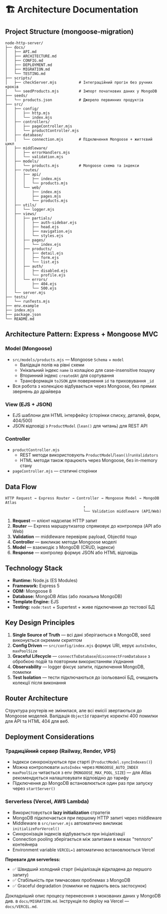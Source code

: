 # 🏗️ Architecture Documentation

## Project Structure (mongoose-migration)

```
node-http-server/
├── docs/
│   ├── API.md
│   ├── ARCHITECTURE.md
│   ├── CONFIG.md
│   ├── DEPLOYMENT.md
│   ├── MIGRATION.md
│   └── TESTING.md
├── scripts/
│   ├── checkServer.mjs          # Інтеграційний прогін без ручних кроків
│   └── seedProducts.mjs         # Імпорт початкових даних у MongoDB
├── seeds/
│   └── products.json            # Джерело первинних продуктів
├── src/
│   ├── config/
│   │   ├── http.mjs
│   │   └── index.mjs
│   ├── controllers/
│   │   ├── pageController.mjs
│   │   └── productController.mjs
│   ├── database/
│   │   └── connection.mjs       # Підключення Mongoose + життєвий цикл
│   ├── middleware/
│   │   ├── errorHandlers.mjs
│   │   └── validation.mjs
│   ├── models/
│   │   └── products.mjs         # Mongoose схема та індекси
│   ├── routes/
│   │   ├── api/
│   │   │   ├── index.mjs
│   │   │   └── products.mjs
│   │   └── web/
│   │       ├── index.mjs
│   │       ├── pages.mjs
│   │       └── products.mjs
│   ├── utils/
│   │   └── logger.mjs
│   ├── views/
│   │   ├── partials/
│   │   │   ├── auth-sidebar.ejs
│   │   │   ├── head.ejs
│   │   │   ├── navigation.ejs
│   │   │   └── styles.ejs
│   │   ├── pages/
│   │   │   └── index.ejs
│   │   ├── products/
│   │   │   ├── detail.ejs
│   │   │   ├── form.ejs
│   │   │   └── list.ejs
│   │   ├── auth/
│   │   │   ├── disabled.ejs
│   │   │   └── profile.ejs
│   │   └── errors/
│   │       ├── 404.ejs
│   │       └── 500.ejs
│   └── server.mjs
├── tests/
│   └── runTests.mjs
├── env.example
├── index.mjs
├── package.json
└── README.md
```

## Architecture Pattern: Express + Mongoose MVC

### Model (Mongoose)

- `src/models/products.mjs` — Mongoose `Schema` + `model`
  - Валідація полів на рівні схеми
  - Унікальний індекс `name` із колацією для case-insensitive пошуку
  - Вторинний індекс `createdAt` для сортування
  - Трансформація `toJSON` для повернення `id` та приховування `_id`
- Вся робота з колекцією відбувається через Mongoose, без прямих звернень до драйвера

### View (EJS + JSON)

- EJS шаблони для HTML інтерфейсу (сторінки списку, деталей, форм, 404/500)
- JSON відповіді з `ProductModel` (`lean()` для читань) для REST API

### Controller

- `productController.mjs`
  - REST методи використовують `ProductModel`/`lean()`/`runValidators`
  - HTML методи також працюють через Mongoose, без in-memory стану
- `pageController.mjs` — статичні сторінки

## Data Flow

```
HTTP Request → Express Router → Controller → Mongoose Model → MongoDB Atlas
                                   ↑
                                   └── Validation middleware (API/Web)
```

1. **Request** — клієнт надсилає HTTP запит
2. **Router** — Express маршрутизатор спрямовує до контролера (API або Web)
3. **Validation** — middleware перевіряє payload, ObjectId тощо
4. **Controller** — викликає методи Mongoose моделі
5. **Model** — взаємодіє з MongoDB (CRUD, індекси)
6. **Response** — контролер формує JSON або HTML відповідь

## Technology Stack

- **Runtime:** Node.js (ES Modules)
- **Framework:** Express 5
- **ODM:** Mongoose 8
- **Database:** MongoDB Atlas (або локальна MongoDB)
- **Template Engine:** EJS
- **Testing:** `node:test` + Supertest + живе підключення до тестової БД

## Key Design Principles

1. **Single Source of Truth** — всі дані зберігаються в MongoDB, seed виконується окремим скриптом
2. **Config Driven** — `src/config/index.mjs` формує URI, керує `autoIndex`, `maxPoolSize`
3. **Graceful Lifecycle** — `connectToDatabase`/`disconnectFromDatabase` з обробкою подій та повторним використанням з’єднання
4. **Observability** — logger фіксує запити, підключення MongoDB, помилки
5. **Test Isolation** — тести підключаються до ізольованої БД, очищають колекції після виконання

## Router Architecture

Структура роутерів не змінилася, але всі емісії звертаються до Mongoose моделей. Валідація `ObjectId` гарантує коректні 400 помилки для API та HTML 404 для веб.

## Deployment Considerations

### Традиційний сервер (Railway, Render, VPS)

- Індекси синхронізуються при старті (`ProductModel.syncIndexes()`)
- Можна контролювати `autoIndex` через `MONGOOSE_AUTO_INDEX`
- `maxPoolSize` читається з env (`MONGOOSE_MAX_POOL_SIZE`) — для Atlas рекомендується налаштовувати відповідно до тарифу
- Підключення до MongoDB встановлюється один раз при запуску через `startServer()`

### Serverless (Vercel, AWS Lambda)

- Використовується **lazy initialization** стратегія
- MongoDB підключається при першому HTTP запиті через middleware
- Middleware в `src/server.mjs` автоматично викликає `initializeForVercel()`
- Синхронізація індексів відбувається при ініціалізації
- Connection pooling зберігається між запитами в межах "теплого" контейнера
- Environment variable `VERCEL=1` автоматично встановлюється Vercel

**Переваги для serverless:**

- ✅ Швидший холодний старт (ініціалізація відкладена до першого запиту)
- ✅ Стабільність при тимчасових проблемах з MongoDB
- ✅ Graceful degradation (помилки не падають весь застосунок)

Докладніший опис процесу перенесення з мокованих даних у MongoDB див. в `docs/MIGRATION.md`.
Інструкція по deploy на Vercel — `docs/VERCEL.md`.
